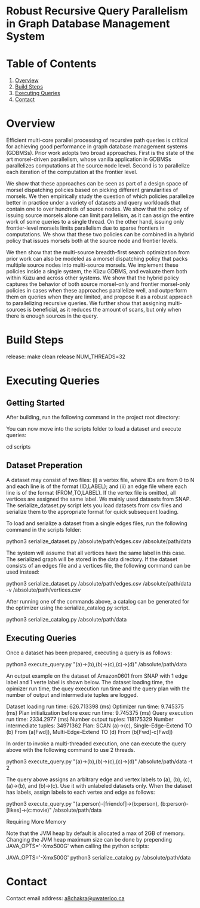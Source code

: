 # Robust Recursive Query Parallelism in Graph Database Management System

# Table of Contents
1. [Overview](#Overview)
2. [Build Steps](#Build-Steps)
3. [Executing Queries](#Executing-Queries)
4. [Contact](#Contact)

# Overview

Efficient multi-core parallel processing of recursive path queries is critical for achieving good performance in graph database management systems (GDBMSs). Prior work 
adopts two broad approaches. First is the state of the art morsel-driven parallelism, whose vanilla application in GDBMSs parallelizes computations at the source node 
level. Second is to parallelize each iteration of the computation at the frontier level.

We show that these approaches can be seen as part of a design space of morsel dispatching policies based on picking different granularities of morsels. We then 
empirically study the question of which policies parallelize better in practice under a variety of datasets and query workloads that contain one to
over hundreds of source nodes. We show that the policy of issuing source morsels alone can limit parallelism, as it can assign the entire
work of some queries to a single thread. On the other hand, issuing only frontier-level morsels limits parallelism due to sparse frontiers
in computations. We show that these two policies can be combined in a hybrid policy that issues morsels both at the source node and frontier levels. 

We then show that the multi-source breadth-first search optimization from prior work can also be modeled as a morsel dispatching policy that packs multiple source nodes 
into multi-source morsels. We implement these policies inside a single system, the Kùzu GDBMS, and evaluate them both within Kùzu and across other systems. We show that 
the hybrid policy captures the behavior of both source morsel-only and frontier morsel-only policies in cases when these approaches parallelize well, and outperform them 
on queries when they are limited, and propose it as a robust approach to parallelizing recursive queries. We further show that assigning multi-sources is beneficial, as 
it reduces the amount of scans, but only when there is enough sources in the query.

# Build Steps

release: make clean release NUM_THREADS=32  

# Executing Queries

## Getting Started

After building, run the following command in the project root directory:


You can now move into the scripts folder to load a dataset and execute queries:

cd scripts

## Dataset Preperation

A dataset may consist of two files: (i) a vertex file, where IDs are from 0 to N and each line is of the format (ID,LABEL); and (ii) an edge file where each line is of the format (FROM,TO,LABEL). If the vertex file is omitted, all vertices are assigned the same label. We mainly used datasets from SNAP. The serialize_dataset.py script lets you load datasets from csv files and serialize them to the appropriate format for quick subsequent loading.

To load and serialize a dataset from a single edges files, run the following command in the scripts folder:

python3 serialize_dataset.py /absolute/path/edges.csv /absolute/path/data

The system will assume that all vertices have the same label in this case. The serialized graph will be stored in the data directory. If the dataset consists of an edges file and a vertices file, the following command can be used instead:

python3 serialize_dataset.py /absolute/path/edges.csv /absolute/path/data -v /absolute/path/vertices.csv

After running one of the commands above, a catalog can be generated for the optimizer using the serialize_catalog.py script.

python3 serialize_catalog.py /absolute/path/data  

## Executing Queries

Once a dataset has been prepared, executing a query is as follows:

python3 execute_query.py "(a)->(b),(b)->(c),(c)->(d)" /absolute/path/data

An output example on the dataset of Amazon0601 from SNAP with 1 edge label and 1 verte label is shown below. The dataset loading time, the opimizer run time, the quey execution run time and the query plan with the number of output and intermediate tuples are logged.

Dataset loading run time: 626.713398 (ms)
Optimizer run time: 9.745375 (ms)
Plan initialization before exec run time: 9.745375 (ms)
Query execution run time: 2334.2977 (ms)
Number output tuples: 118175329
Number intermediate tuples: 34971362
Plan: SCAN (a)->(c), Single-Edge-Extend TO (b) From (a[Fwd]), Multi-Edge-Extend TO (d) From (b[Fwd]-c[Fwd])

In order to invoke a multi-threaded execution, one can execute the query above with the following command to use 2 threads.

python3 execute_query.py "(a)->(b),(b)->(c),(c)->(d)" /absolute/path/data -t 2

The query above assigns an arbitrary edge and vertex labels to (a), (b), (c), (a)->(b), and (b)->(c). Use it with unlabeled datasets only. When the dataset has labels, assign labels to each vertex and edge as follows:

python3 execute_query.py "(a:person)-[friendof]->(b:person), (b:person)-[likes]->(c:movie)" /absolute/path/data

Requiring More Memory

Note that the JVM heap by default is allocated a max of 2GB of memory. Changing the JVM heap maximum size can be done by prepending JAVA_OPTS='-Xmx500G' when calling the python scripts:

JAVA_OPTS='-Xmx500G' python3 serialize_catalog.py /absolute/path/data  


# Contact

Contact email address: [a8chakra@uwaterloo.ca](mailto:a8chakra@uwaterloo.ca)
